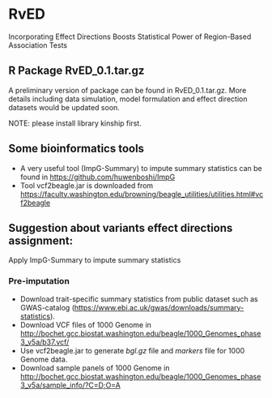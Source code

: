 # RvED
Incorporating Effect Directions Boosts Statistical Power  of Region-Based Association Tests

## R Package RvED_0.1.tar.gz
A preliminary version of package can be found in RvED_0.1.tar.gz. More details including data simulation, model formulation and effect direction datasets would be updated soon. 

NOTE: please install library kinship first.

## Some bioinformatics tools 
- A very useful tool (ImpG-Summary) to impute summary statistics can be found in https://github.com/huwenboshi/ImpG
- Tool vcf2beagle.jar is downloaded from https://faculty.washington.edu/browning/beagle_utilities/utilities.html#vcf2beagle

## Suggestion about variants effect directions assignment:
Apply ImpG-Summary to impute summary statistics
### Pre-imputation 
- Download trait-specific summary statistics from public dataset such as GWAS-catalog (https://www.ebi.ac.uk/gwas/downloads/summary-statistics).
- Download VCF files of 1000 Genome in http://bochet.gcc.biostat.washington.edu/beagle/1000_Genomes_phase3_v5a/b37.vcf/
- Use vcf2beagle.jar to generate *bgl.gz* file and *markers* file for 1000 Genome data.
- Download sample panels of 1000 Genome in http://bochet.gcc.biostat.washington.edu/beagle/1000_Genomes_phase3_v5a/sample_info/?C=D;O=A

